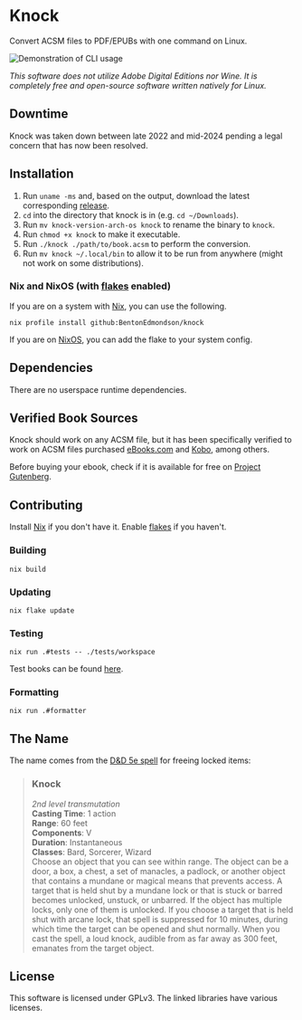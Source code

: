 # Knock

Convert ACSM files to PDF/EPUBs with one command on Linux.

![Demonstration of CLI usage](./assets/demo.png)

*This software does not utilize Adobe Digital Editions nor Wine. It is completely free and open-source software written natively for Linux.*

## Downtime

Knock was taken down between late 2022 and mid-2024 pending a legal concern that has now been resolved.

## Installation

1. Run `uname -ms` and, based on the output, download the latest corresponding [release](https://github.com/BentonEdmondson/knock/releases).
1. `cd` into the directory that knock is in (e.g. `cd ~/Downloads`).
1. Run `mv knock-version-arch-os knock` to rename the binary to `knock`.
1. Run `chmod +x knock` to make it executable.
1. Run `./knock ./path/to/book.acsm` to perform the conversion.
1. Run `mv knock ~/.local/bin` to allow it to be run from anywhere (might not work on some distributions).

### Nix and NixOS (with [flakes](https://nixos.wiki/wiki/Flakes) enabled)

If you are on a system with [Nix](https://github.com/NixOS/nix), you can use the following.

```
nix profile install github:BentonEdmondson/knock
```

If you are on [NixOS](https://github.com/NixOS/nixpkgs), you can add the flake to your system config.

## Dependencies

There are no userspace runtime dependencies.

## Verified Book Sources

Knock should work on any ACSM file, but it has been specifically verified to work on ACSM files purchased [eBooks.com](https://www.ebooks.com/en-us/) and [Kobo](https://www.kobo.com/us/en), among others.

Before buying your ebook, check if it is available for free on [Project Gutenberg](https://gutenberg.org/).

## Contributing

Install [Nix](https://github.com/NixOS/nix) if you don't have it. Enable [flakes](https://nixos.wiki/wiki/Flakes) if you haven't.

### Building

```
nix build
```

### Updating

```
nix flake update
```

### Testing

```
nix run .#tests -- ./tests/workspace
```

Test books can be found [here](https://www.adobe.com/solutions/ebook/digital-editions/sample-ebook-library.html).

### Formatting

```
nix run .#formatter
```

## The Name

The name comes from the [D&D 5e spell](https://roll20.net/compendium/dnd5e/Knock#content) for freeing locked items:

> ### Knock
> *2nd level transmutation*\
> **Casting Time**: 1 action\
> **Range**: 60 feet\
> **Components**: V\
> **Duration**: Instantaneous\
> **Classes**: Bard, Sorcerer, Wizard\
> Choose an object that you can see within range. The object can be a door, a box, a chest, a set of manacles, a padlock, or another object that contains a mundane or magical means that prevents access. A target that is held shut by a mundane lock or that is stuck or barred becomes unlocked, unstuck, or unbarred. If the object has multiple locks, only one of them is unlocked. If you choose a target that is held shut with arcane lock, that spell is suppressed for 10 minutes, during which time the target can be opened and shut normally. When you cast the spell, a loud knock, audible from as far away as 300 feet, emanates from the target object.

## License

This software is licensed under GPLv3. The linked libraries have various licenses.
